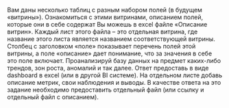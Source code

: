Вам даны несколько таблиц с разным набором полей (в будущем «витрины»). Ознакомиться с этими витринами, описанием полей, которые они в себе содержат Вы можешь в excel файле «Описание витрин». Каждый лист этого файла – это отдельная витрина, где название этого листа является названием соответствующей витрины. Столбец с заголовком «поле» показывает перечень полей этой витрины, а поле «описание» дает понимание, что за значения в себе это поле включает. 
Проанализируй базу данных на предмет каких-либо трендов, зон роста, аномалий и так далее. Ответ предоставь в виде dashboard в excel (или в другой BI системе). На отдельном листе добавь описание метрик, свои наблюдения и выводы. В качестве ответа на это задание необходимо предоставить отдельный файл (или ссылку и отдельный файл с описанием).

